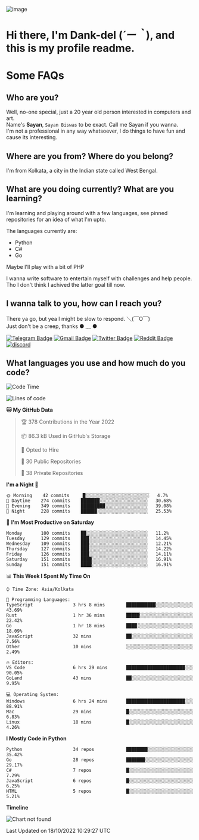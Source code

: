 ![image](https://user-images.githubusercontent.com/63096193/125182844-29f20800-e22f-11eb-8dc9-b0f2d29647bb.png)

# **Hi there, I'm Dank-del (*´ー｀*), and this is my profile readme.**
<!--  [![Profile views](https://gpvc.arturio.dev/dank-del)](https://github.com/dank-del) -->
# Some FAQs

## **Who are you?**

Well, no-one special, just a 20 year old person interested in computers and art. \
Name's **Sayan**, `Sayan Biswas` to be exact. Call me Sayan if you wanna. \
I'm not a professional in any way whatsoever, I do things to have fun and cause its interesting.

## **Where are you from? Where do you belong?**

I'm from Kolkata, a city in the Indian state called West Bengal.

## **What are you doing currently? What are you learning?**

I'm learning and playing around with a few languages, see pinned repositories for an idea of what I'm upto.

The languages currently are:

- Python
- C#
- Go

Maybe I'll play with a bit of PHP

I wanna write software to entertain myself with challenges and help people. \
Tho I don't think I achived the latter goal till now.

<!--## **Eww, I see a weeb profile.**

Can't help it, it's the best way to hide my face on this account
> Why do people hate weebs .-.

## **Cool, what more interests you?**

My interests are quite, weird. They're scattered all over the place. \
I've been fascinated by music and have studied it since the age of 6, I've performed on stage and on air but yeah now I've been away from that. I specialize in key instruments. \
Another thing that interests me is Media Production, aka, working with audio, video and broadcasting media.

> I just like art in general. also feeds the reason of me being obsessed with Japanese drawings (⋟ ﹏ ⋞)-->

## **I wanna talk to you, how can I reach you?**

There ya go, but yea I might be slow to respond. ＼(￣O￣) \
Just don't be a creep, thanks ● ﹏ ●

[![Telegram Badge](https://img.shields.io/badge/-dank_as_fuck-1ca0f1?style=flat-square&logo=telegram&logoColor=white&link=https://t.me/dank_as_fuck)](https://t.me/dank_as_fuck)
[![Gmail Badge](https://img.shields.io/badge/-sayan@asia.com-c14438?style=flat-square&logo=Gmail&logoColor=white&link=mailto:sayan@asia.com)](mailto:sayan@asia.com)
[![Twitter Badge](https://img.shields.io/twitter/follow/TheDankDel?style=social)](https://twitter.com/TheDankDel)
[![Reddit Badge](https://img.shields.io/reddit/user-karma/combined/dank_as_fuck_?style=social)](https://www.reddit.com/user/dank_as_fuck_/)
[![discord](https://discord-md-badge.vercel.app/api/shield/506536929152466945?style=social)](https://discordapp.com/users/506536929152466945)

## **What languages you use and how much do you code?**

<!--START_SECTION:waka-->
![Code Time](http://img.shields.io/badge/Code%20Time-817%20hrs%2022%20mins-blue)

![Lines of code](https://img.shields.io/badge/From%20Hello%20World%20I%27ve%20Written-1%20Million%20lines%20of%20code-blue)

**🐱 My GitHub Data** 

> 🏆 378 Contributions in the Year 2022
 > 
> 📦 86.3 kB Used in GitHub's Storage 
 > 
> 💼 Opted to Hire
 > 
> 📜 30 Public Repositories 
 > 
> 🔑 38 Private Repositories  
 > 
**I'm a Night 🦉** 

```text
🌞 Morning    42 commits     █░░░░░░░░░░░░░░░░░░░░░░░░   4.7% 
🌆 Daytime    274 commits    ███████░░░░░░░░░░░░░░░░░░   30.68% 
🌃 Evening    349 commits    █████████░░░░░░░░░░░░░░░░   39.08% 
🌙 Night      228 commits    ██████░░░░░░░░░░░░░░░░░░░   25.53%

```
📅 **I'm Most Productive on Saturday** 

```text
Monday       100 commits    ██░░░░░░░░░░░░░░░░░░░░░░░   11.2% 
Tuesday      129 commits    ███░░░░░░░░░░░░░░░░░░░░░░   14.45% 
Wednesday    109 commits    ███░░░░░░░░░░░░░░░░░░░░░░   12.21% 
Thursday     127 commits    ███░░░░░░░░░░░░░░░░░░░░░░   14.22% 
Friday       126 commits    ███░░░░░░░░░░░░░░░░░░░░░░   14.11% 
Saturday     151 commits    ████░░░░░░░░░░░░░░░░░░░░░   16.91% 
Sunday       151 commits    ████░░░░░░░░░░░░░░░░░░░░░   16.91%

```


📊 **This Week I Spent My Time On** 

```text
⌚︎ Time Zone: Asia/Kolkata

💬 Programming Languages: 
TypeScript               3 hrs 8 mins        ███████████░░░░░░░░░░░░░░   43.69% 
Rust                     1 hr 36 mins        █████░░░░░░░░░░░░░░░░░░░░   22.42% 
Go                       1 hr 18 mins        ████░░░░░░░░░░░░░░░░░░░░░   18.09% 
JavaScript               32 mins             ██░░░░░░░░░░░░░░░░░░░░░░░   7.56% 
Other                    10 mins             ░░░░░░░░░░░░░░░░░░░░░░░░░   2.49%

🔥 Editors: 
VS Code                  6 hrs 29 mins       ██████████████████████░░░   90.05% 
GoLand                   43 mins             ██░░░░░░░░░░░░░░░░░░░░░░░   9.95%

💻 Operating System: 
Windows                  6 hrs 24 mins       ██████████████████████░░░   88.91% 
Mac                      29 mins             █░░░░░░░░░░░░░░░░░░░░░░░░   6.83% 
Linux                    18 mins             █░░░░░░░░░░░░░░░░░░░░░░░░   4.26%

```

**I Mostly Code in Python** 

```text
Python                   34 repos            ████████░░░░░░░░░░░░░░░░░   35.42% 
Go                       28 repos            ███████░░░░░░░░░░░░░░░░░░   29.17% 
C#                       7 repos             █░░░░░░░░░░░░░░░░░░░░░░░░   7.29% 
JavaScript               6 repos             █░░░░░░░░░░░░░░░░░░░░░░░░   6.25% 
HTML                     5 repos             █░░░░░░░░░░░░░░░░░░░░░░░░   5.21%

```


**Timeline**

![Chart not found](https://raw.githubusercontent.com/Dank-del/Dank-del/main/charts/bar_graph.png) 


 Last Updated on 18/10/2022 10:29:27 UTC
<!--END_SECTION:waka-->

<!--## **Can I stalk your spotify?**

Um sure.

![OwO Spotify](https://spotify-recently-played-readme.vercel.app/api?user=31fdrsslnr7nvq4ytqwtw7c4rxfm&count=5)-->
